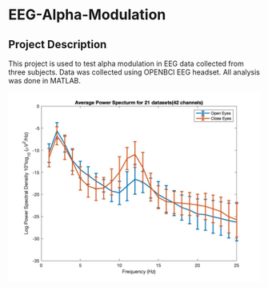 # EEG-Alpha-Modulation

## Project Description 
This project is used to test alpha modulation in EEG data collected from three subjects. Data was collected using OPENBCI EEG headset. All analysis was done in MATLAB.


![alt text](https://github.com/laythamra28/EEG-Alpha-Modulation/blob/main/Average-powerspectrum-all.jpg)
